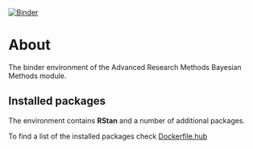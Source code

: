 [![Binder](https://mybinder.org/badge_logo.svg)](https://mybinder.org/v2/gh/ljcolling/arm/master)

# About 

The binder environment of the Advanced Research Methods Bayesian Methods module.

## Installed packages

The environment contains **RStan** and a number of additional packages. 

To find a list of the installed packages check [Dockerfile.hub](binder/Dockerfile.hub)
